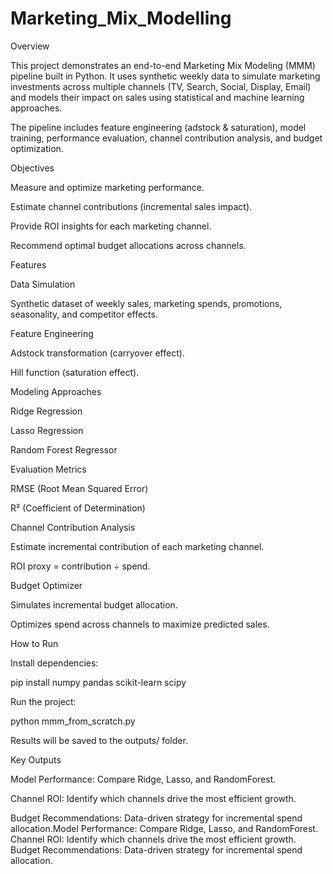 # Marketing_Mix_Modelling

Overview

This project demonstrates an end-to-end Marketing Mix Modeling (MMM) pipeline built in Python. It uses synthetic weekly data to simulate marketing investments across multiple channels (TV, Search, Social, Display, Email) and models their impact on sales using statistical and machine learning approaches.

The pipeline includes feature engineering (adstock & saturation), model training, performance evaluation, channel contribution analysis, and budget optimization.

Objectives

Measure and optimize marketing performance.

Estimate channel contributions (incremental sales impact).

Provide ROI insights for each marketing channel.

Recommend optimal budget allocations across channels.

Features

Data Simulation

Synthetic dataset of weekly sales, marketing spends, promotions, seasonality, and competitor effects.

Feature Engineering

Adstock transformation (carryover effect).

Hill function (saturation effect).

Modeling Approaches

Ridge Regression

Lasso Regression

Random Forest Regressor

Evaluation Metrics

RMSE (Root Mean Squared Error)

R² (Coefficient of Determination)

Channel Contribution Analysis

Estimate incremental contribution of each marketing channel.

ROI proxy = contribution ÷ spend.

Budget Optimizer

Simulates incremental budget allocation.

Optimizes spend across channels to maximize predicted sales.


How to Run

Install dependencies:

pip install numpy pandas scikit-learn scipy

Run the project:

python mmm_from_scratch.py

Results will be saved to the outputs/ folder.

Key Outputs

Model Performance: Compare Ridge, Lasso, and RandomForest.

Channel ROI: Identify which channels drive the most efficient growth.

Budget Recommendations: Data-driven strategy for incremental spend allocation.Model Performance: Compare Ridge, Lasso, and RandomForest.
Channel ROI: Identify which channels drive the most efficient growth.
Budget Recommendations: Data-driven strategy for incremental spend allocation.

